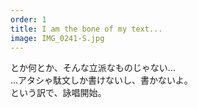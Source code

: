 ```yaml
---
order: 1
title: I am the bone of my text...
image: IMG_0241-S.jpg
---
```


とか何とか、そんな立派なものじゃない…  
…アタシゃ駄文しか書けないし、書かないよ。  
という訳で、詠唱開始。
